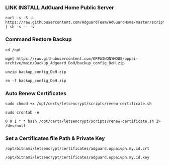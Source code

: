 ### LINK INSTALL AdGuard Home Public Server
```
curl -s -S -L https://raw.githubusercontent.com/AdguardTeam/AdGuardHome/master/scripts/install.sh | sh -s -- -v
```
### Command Restore Backup
```
cd /opt
```
```
wget https://raw.githubusercontent.com/OPPAINONYMOUS/oppai-archive/main/Backup_Adguard_DoH/backup_config_DoH.zip
```
```
unzip backup_config_DoH.zip
```
```
rm -f backup_config_DoH.zip
```
### Auto Renew Certificates
```
sudo chmod +x /opt/certs/letsencrypt/scripts/renew-certificate.sh
```
```
sudo crontab -e
```
```
0 0 1 * * bash /opt/certs/letsencrypt/scripts/renew-certificate.sh 2> /dev/null
```
### Set a Certificates file Path & Private Key
```
/opt/bitnami/letsencrypt/certificates/adguard.oppaivpn.my.id.crt
```
```
/opt/bitnami/letsencrypt/certificates/adguard.oppaivpn.my.id.key
```
